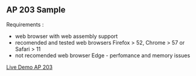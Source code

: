 ## AP 203 Sample

Requirements :

* web browser with web assembly support 
* recomended and tested web browsers Firefox > 52, Chrome > 57 or Safari > 11
* not recomended web browser Edge - perfomance and memory issues 

[Live Demo AP 203](sample_ap203.html)
